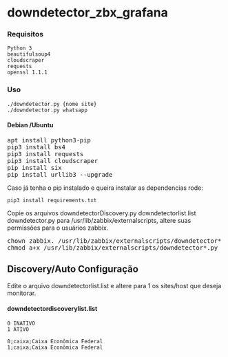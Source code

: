 # downdetector_zbx_grafana

### Requisitos
```
Python 3
beautifulsoup4
cloudscraper
requests
openssl 1.1.1
```

### Uso
```
./downdetector.py {nome site}
./downdetector.py whatsapp

```

#### Debian /Ubuntu ####
<pre>apt install python3-pip
pip3 install bs4
pip3 install requests
pip3 install cloudscraper
pip install six
pip install urllib3 --upgrade</pre>

Caso já tenha o pip instalado e queira instalar as dependencias rode:
```
pip3 install requirements.txt
```

Copie os arquivos downdetectorDiscovery.py downdetectorlist.list downdetector.py para /usr/lib/zabbix/externalscripts, altere suas permissões para o usuários zabbix. 
<pre>chown zabbix. /usr/lib/zabbix/externalscripts/downdetector*
chmod a+x /usr/lib/zabbix/externalscripts/downdetector*.py</pre>


## Discovery/Auto Configuração

Edite o arquivo downdetectorlist.list e altere para 1 os sites/host que deseja monitorar.

#### downdetectordiscoverylist.list
```
0 INATIVO
1 ATIVO

0;caixa;Caixa Econômica Federal
1;caixa;Caixa Econômica Federal
```
